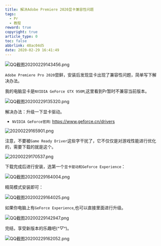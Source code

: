 ```yaml
---
title: 解决Adobe Premiere 2020显卡兼容性问题
tags: 
  - Pr
  - 教程
reward: true
copyright: true
article_type: 0
toc: false
abbrlink: 48ac04d5
date: 2020-02-29 16:41:49
---
```


![QQ截图20200229143456.png](https://cdn.anyway1314.cn/imageQQ截图20200229143456.png-title)

`Adobe Premiere Pro 2020`尝鲜，安装后发现显卡出现了兼容性问题，简单写下解决办法。

<!-- more -->

我的电脑显卡是`NVIDIA GeForce GTX 950M`,这里看到Pr暂时不兼容当前版本。

![QQ截图20200229135320.png](https://cdn.anyway1314.cn/imageQQ截图20200229135320.png)

解决办法：升级一下显卡驱动。

- `NVIDIA GeForce官网`: <https://www.geforce.cn/drivers>


![20200229165901.png](https://cdn.anyway1314.cn/image20200229165901.png)

注意，不要被`Game Ready Driver`这些字干扰了，它不仅仅是对游戏性能进行优化的，需要下载的就是这个。

![20200229170537.png](https://cdn.anyway1314.cn/image20200229170537.png)

下载完成后进行安装，选第一个`显卡驱动和GeForce Experience`：

![QQ截图20200229164004.png](https://cdn.anyway1314.cn/imageQQ截图20200229164004.png)

精简模式安装即可：

![QQ截图20200229164025.png](https://cdn.anyway1314.cn/imageQQ截图20200229164025.png)

如果你电脑上有`GeForce Experience`,也可以直接里面进行升级。

![QQ截图20200229142947.png](https://cdn.anyway1314.cn/imageQQ截图20200229142947.png)

完结，享受新版本的乐趣吧(*^▽^*)。

![QQ截图20200229162052.png](https://cdn.anyway1314.cn/imageQQ截图20200229162052.png)